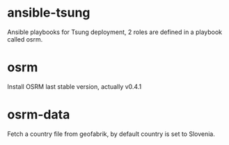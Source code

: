 ansible-tsung
=============

Ansible playbooks for Tsung deployment, 2 roles are defined in a
playbook called osrm.

osrm
====

Install OSRM last stable version, actually v0.4.1

osrm-data
=========

Fetch a country file from geofabrik, by default country is set to Slovenia.
